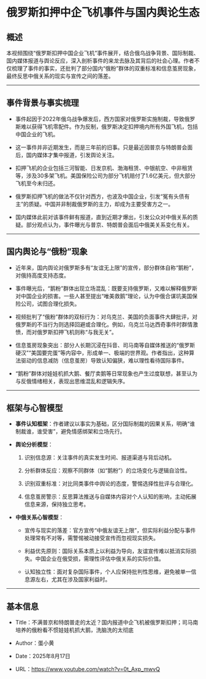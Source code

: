 # 俄罗斯扣押中企飞机事件与国内舆论生态

## 概述

本视频围绕“俄罗斯扣押中国企业飞机”事件展开，结合俄乌战争背景、国际制裁、国内媒体报道与舆论反应，深入剖析事件的来龙去脉及其背后的社会心理。作者不仅梳理了事件的事实，还批判了部分国内“俄粉”群体的双重标准和信息茧房现象，最终反思中俄关系的现实与宣传之间的落差。

---

## 事件背景与事实梳理

- 事件起因于2022年俄乌战争爆发后，西方国家对俄罗斯实施制裁，导致俄罗斯难以获得飞机零配件。作为反制，俄罗斯决定扣押境内所有外国飞机，包括中国企业的飞机。
    
- 这一事件并非近期发生，而是三年前的旧事。只是最近因普京与特朗普会面后，国内媒体才集中报道，引发舆论关注。
    
- 扣押飞机的企业包括三河智能、日发京机、渤海租赁、中银航空、中非租赁等，涉及30多架飞机。美国保险公司为部分飞机赔付了1.6亿美元，但大部分飞机至今未归还。
    
- 俄罗斯扣押飞机的做法不仅针对西方，也波及中国企业，引发“冤有头债有主”的质疑。中国并非制裁俄罗斯的主力，却成为主要受害方之一。
    
- 国内媒体此前对该事件鲜有报道，直到近期才爆出，引发公众对中俄关系的质疑。部分观点认为，事件曝光与普京、特朗普会面后中俄美关系变化有关。
    

---

## 国内舆论与“俄粉”现象

- 近年来，国内舆论对俄罗斯多有“友谊无上限”的宣传，部分群体自称“鹅粉”，对俄持高度支持态度。
    
- 事件曝光后，“鹅粉”群体出现立场混乱：既要支持俄罗斯，又难以解释俄罗斯对中国企业的损害。一些人甚至提出“唯美救鹅”理论，认为中俄合谋坑美国保险公司，试图合理化损失。
    
- 视频批判了“俄粉”群体的双标行为：对乌克兰、美国的负面事件大肆批评，对俄罗斯的不当行为则选择回避或合理化。例如，乌克兰马达西奇事件时群情激愤，而对俄罗斯扣押飞机则称“与我无关”。
    
- 信息茧房现象突出：部分人长期沉浸在抖音、司马南等自媒体推送的“俄罗斯硬汉”“美国要完蛋”等内容中，形成单一、极端的世界观。作者指出，这种算法驱动的信息减防（信息茧房）导致认知偏狭，难以理性看待国际事件。
    
- “鹅粉”群体对娃娃机抓大鹅、餐厅卖鹅等日常现象也产生过度联想，甚至认为与反俄情绪相关，表现出思维混乱和逻辑失序。
    

---

## 框架与心智模型

- **事件认知框架**：作者建议以事实为基础，区分国际制裁的因果关系，明确“谁制裁谁，谁受害”，避免情感绑架和立场先行。
    
- **舆论分析模型**：
    
    1. 识别信息源：关注事件的真实发生时间、报道渠道与背后动机。
        
    2. 分析群体反应：观察不同群体（如“鹅粉”）的立场变化与逻辑自洽性。
        
    3. 识别双重标准：对比同类事件中舆论的态度，警惕选择性批评与合理化。
        
    4. 信息茧房警示：反思算法推送与自媒体内容对个人认知的影响，主动拓展信息来源，保持独立思考。
        
- **中俄关系心智模型**：
    
    - 宣传与现实的落差：官方宣传“中俄友谊无上限”，但实际利益分配与事件处理常有不对等，需警惕被动接受宣传而忽视现实损失。
        
    - 利益优先原则：国际关系本质上以利益为导向，友谊宣传难以抵消实际损失。中国企业在俄受损，需理性评估中俄关系的实际价值。
        
    - 认知独立性：面对复杂国际事件，个人应保持批判性思维，避免被单一信息源左右，尤其在涉及国家利益时。
        

---

## 基本信息

- Title：不满普京和特朗普走的太近？国内报道中企飞机被俄罗斯扣押；司马南培养的俄粉看不惯娃娃机抓大鹅，洗脑洗的太彻底
    
- Author：蛋小黄
    
- Date：2025年8月17日
    
- URL：https://www.youtube.com/watch?v=0t_Axp_mwvQ